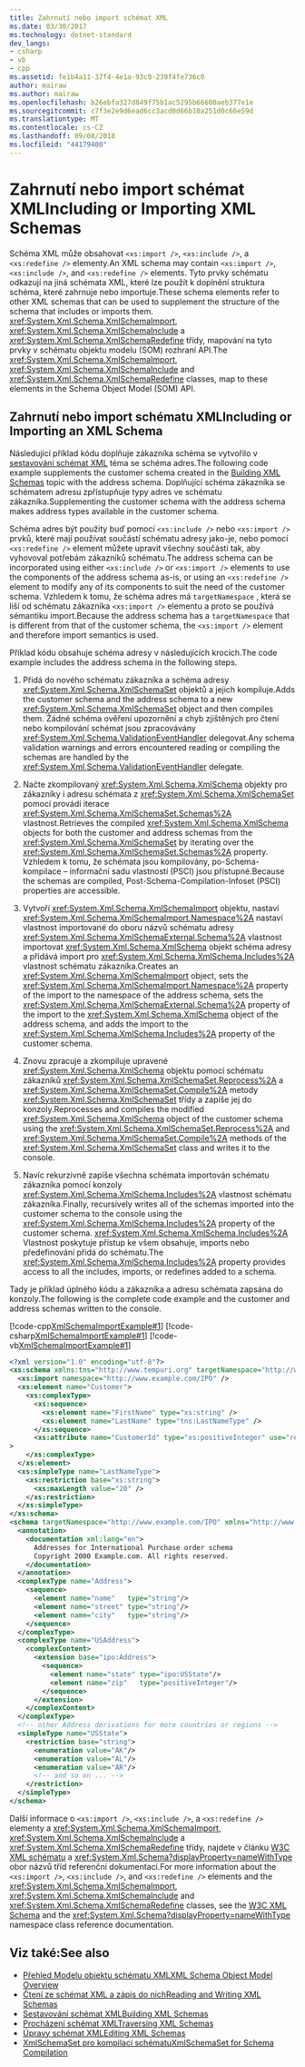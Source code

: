 ```yaml
---
title: Zahrnutí nebo import schémat XML
ms.date: 03/30/2017
ms.technology: dotnet-standard
dev_langs:
- csharp
- vb
- cpp
ms.assetid: fe1b4a11-37f4-4e1a-93c9-239f4fe736c0
author: mairaw
ms.author: mairaw
ms.openlocfilehash: b26ebfa327d849f75b1ac5295b66600aeb377e1e
ms.sourcegitcommit: c7f3e2e9d6ead6cc3acd0d66b10a251d0c66e59d
ms.translationtype: MT
ms.contentlocale: cs-CZ
ms.lasthandoff: 09/08/2018
ms.locfileid: "44179400"
---
```

# <a name="including-or-importing-xml-schemas"></a><span data-ttu-id="c9bdb-102">Zahrnutí nebo import schémat XML</span><span class="sxs-lookup"><span data-stu-id="c9bdb-102">Including or Importing XML Schemas</span></span>
<span data-ttu-id="c9bdb-103">Schéma XML může obsahovat `<xs:import />`, `<xs:include />`, a `<xs:redefine />` elementy.</span><span class="sxs-lookup"><span data-stu-id="c9bdb-103">An XML schema may contain `<xs:import />`, `<xs:include />`, and `<xs:redefine />` elements.</span></span> <span data-ttu-id="c9bdb-104">Tyto prvky schématu odkazují na jiná schémata XML, které lze použít k doplnění struktura schéma, které zahrnuje nebo importuje.</span><span class="sxs-lookup"><span data-stu-id="c9bdb-104">These schema elements refer to other XML schemas that can be used to supplement the structure of the schema that includes or imports them.</span></span> <span data-ttu-id="c9bdb-105"><xref:System.Xml.Schema.XmlSchemaImport>, <xref:System.Xml.Schema.XmlSchemaInclude> a <xref:System.Xml.Schema.XmlSchemaRedefine> třídy, mapování na tyto prvky v schématu objektu modelu (SOM) rozhraní API.</span><span class="sxs-lookup"><span data-stu-id="c9bdb-105">The <xref:System.Xml.Schema.XmlSchemaImport>, <xref:System.Xml.Schema.XmlSchemaInclude> and <xref:System.Xml.Schema.XmlSchemaRedefine> classes, map to these elements in the Schema Object Model (SOM) API.</span></span>  
  
## <a name="including-or-importing-an-xml-schema"></a><span data-ttu-id="c9bdb-106">Zahrnutí nebo import schématu XML</span><span class="sxs-lookup"><span data-stu-id="c9bdb-106">Including or Importing an XML Schema</span></span>  
 <span data-ttu-id="c9bdb-107">Následující příklad kódu doplňuje zákazníka schéma se vytvořilo v [sestavování schémat XML](../../../../docs/standard/data/xml/building-xml-schemas.md) téma se schéma adres.</span><span class="sxs-lookup"><span data-stu-id="c9bdb-107">The following code example supplements the customer schema created in the [Building XML Schemas](../../../../docs/standard/data/xml/building-xml-schemas.md) topic with the address schema.</span></span> <span data-ttu-id="c9bdb-108">Doplňující schéma zákazníka se schématem adresu zpřístupňuje typy adres ve schématu zákazníka.</span><span class="sxs-lookup"><span data-stu-id="c9bdb-108">Supplementing the customer schema with the address schema makes address types available in the customer schema.</span></span>  
  
 <span data-ttu-id="c9bdb-109">Schéma adres být použity buď pomocí `<xs:include />` nebo `<xs:import />` prvků, které mají používat součástí schématu adresy jako-je, nebo pomocí `<xs:redefine />` element můžete upravit všechny součásti tak, aby vyhovoval potřebám zákazníků schématu.</span><span class="sxs-lookup"><span data-stu-id="c9bdb-109">The address schema can be incorporated using either `<xs:include />` or `<xs:import />` elements to use the components of the address schema as-is, or using an `<xs:redefine />` element to modify any of its components to suit the need of the customer schema.</span></span> <span data-ttu-id="c9bdb-110">Vzhledem k tomu, že schéma adres má `targetNamespace` , která se liší od schématu zákazníka `<xs:import />` elementu a proto se používá sémantiku import.</span><span class="sxs-lookup"><span data-stu-id="c9bdb-110">Because the address schema has a `targetNamespace` that is different from that of the customer schema, the `<xs:import />` element and therefore import semantics is used.</span></span>  
  
 <span data-ttu-id="c9bdb-111">Příklad kódu obsahuje schéma adresy v následujících krocích.</span><span class="sxs-lookup"><span data-stu-id="c9bdb-111">The code example includes the address schema in the following steps.</span></span>  
  
1.  <span data-ttu-id="c9bdb-112">Přidá do nového schématu zákazníka a schéma adresy <xref:System.Xml.Schema.XmlSchemaSet> objektů a jejich kompiluje.</span><span class="sxs-lookup"><span data-stu-id="c9bdb-112">Adds the customer schema and the address schema to a new <xref:System.Xml.Schema.XmlSchemaSet> object and then compiles them.</span></span> <span data-ttu-id="c9bdb-113">Žádné schéma ověření upozornění a chyb zjištěných pro čtení nebo kompilování schémat jsou zpracovávány <xref:System.Xml.Schema.ValidationEventHandler> delegovat.</span><span class="sxs-lookup"><span data-stu-id="c9bdb-113">Any schema validation warnings and errors encountered reading or compiling the schemas are handled by the <xref:System.Xml.Schema.ValidationEventHandler> delegate.</span></span>  
  
2.  <span data-ttu-id="c9bdb-114">Načte zkompilovaný <xref:System.Xml.Schema.XmlSchema> objekty pro zákazníky i adresu schémata z <xref:System.Xml.Schema.XmlSchemaSet> pomocí provádí iterace <xref:System.Xml.Schema.XmlSchemaSet.Schemas%2A> vlastnost.</span><span class="sxs-lookup"><span data-stu-id="c9bdb-114">Retrieves the compiled <xref:System.Xml.Schema.XmlSchema> objects for both the customer and address schemas from the <xref:System.Xml.Schema.XmlSchemaSet> by iterating over the <xref:System.Xml.Schema.XmlSchemaSet.Schemas%2A> property.</span></span> <span data-ttu-id="c9bdb-115">Vzhledem k tomu, že schémata jsou kompilovány, po-Schema-kompilace – informační sadu vlastností (PSCI) jsou přístupné.</span><span class="sxs-lookup"><span data-stu-id="c9bdb-115">Because the schemas are compiled, Post-Schema-Compilation-Infoset (PSCI) properties are accessible.</span></span>  
  
3.  <span data-ttu-id="c9bdb-116">Vytvoří <xref:System.Xml.Schema.XmlSchemaImport> objektu, nastaví <xref:System.Xml.Schema.XmlSchemaImport.Namespace%2A> nastaví vlastnost importované do oboru názvů schématu adresy <xref:System.Xml.Schema.XmlSchemaExternal.Schema%2A> vlastnost importovat <xref:System.Xml.Schema.XmlSchema> objekt schéma adresy a přidává import pro <xref:System.Xml.Schema.XmlSchema.Includes%2A> vlastnost schématu zákazníka.</span><span class="sxs-lookup"><span data-stu-id="c9bdb-116">Creates an <xref:System.Xml.Schema.XmlSchemaImport> object, sets the <xref:System.Xml.Schema.XmlSchemaImport.Namespace%2A> property of the import to the namespace of the address schema, sets the <xref:System.Xml.Schema.XmlSchemaExternal.Schema%2A> property of the import to the <xref:System.Xml.Schema.XmlSchema> object of the address schema, and adds the import to the <xref:System.Xml.Schema.XmlSchema.Includes%2A> property of the customer schema.</span></span>  
  
4.  <span data-ttu-id="c9bdb-117">Znovu zpracuje a zkompiluje upravené <xref:System.Xml.Schema.XmlSchema> objektu pomocí schématu zákazníků <xref:System.Xml.Schema.XmlSchemaSet.Reprocess%2A> a <xref:System.Xml.Schema.XmlSchemaSet.Compile%2A> metody <xref:System.Xml.Schema.XmlSchemaSet> třídy a zapíše jej do konzoly.</span><span class="sxs-lookup"><span data-stu-id="c9bdb-117">Reprocesses and compiles the modified <xref:System.Xml.Schema.XmlSchema> object of the customer schema using the <xref:System.Xml.Schema.XmlSchemaSet.Reprocess%2A> and <xref:System.Xml.Schema.XmlSchemaSet.Compile%2A> methods of the <xref:System.Xml.Schema.XmlSchemaSet> class and writes it to the console.</span></span>  
  
5.  <span data-ttu-id="c9bdb-118">Navíc rekurzivně zapíše všechna schémata importován schématu zákazníka pomocí konzoly <xref:System.Xml.Schema.XmlSchema.Includes%2A> vlastnost schématu zákazníka.</span><span class="sxs-lookup"><span data-stu-id="c9bdb-118">Finally, recursively writes all of the schemas imported into the customer schema to the console using the <xref:System.Xml.Schema.XmlSchema.Includes%2A> property of the customer schema.</span></span> <span data-ttu-id="c9bdb-119"><xref:System.Xml.Schema.XmlSchema.Includes%2A> Vlastnost poskytuje přístup ke všem obsahuje, imports nebo předefinování přidá do schématu.</span><span class="sxs-lookup"><span data-stu-id="c9bdb-119">The <xref:System.Xml.Schema.XmlSchema.Includes%2A> property provides access to all the includes, imports, or redefines added to a schema.</span></span>  
  
 <span data-ttu-id="c9bdb-120">Tady je příklad úplného kódu a zákazníka a adresu schémata zapsána do konzoly.</span><span class="sxs-lookup"><span data-stu-id="c9bdb-120">The following is the complete code example and the customer and address schemas written to the console.</span></span>  
  
 [!code-cpp[XmlSchemaImportExample#1](../../../../samples/snippets/cpp/VS_Snippets_Data/XmlSchemaImportExample/CPP/XmlSchemaImportExample.cpp#1)]
 [!code-csharp[XmlSchemaImportExample#1](../../../../samples/snippets/csharp/VS_Snippets_Data/XmlSchemaImportExample/CS/XmlSchemaImportExample.cs#1)]
 [!code-vb[XmlSchemaImportExample#1](../../../../samples/snippets/visualbasic/VS_Snippets_Data/XmlSchemaImportExample/VB/XmlSchemaImportExample.vb#1)]  
  
```xml  
<?xml version="1.0" encoding="utf-8"?>  
<xs:schema xmlns:tns="http://www.tempuri.org" targetNamespace="http://www.tempuri.org" xmlns:xs="http://www.w3.org/2001/XMLSchema">  
  <xs:import namespace="http://www.example.com/IPO" />  
  <xs:element name="Customer">  
    <xs:complexType>  
      <xs:sequence>  
        <xs:element name="FirstName" type="xs:string" />  
        <xs:element name="LastName" type="tns:LastNameType" />  
      </xs:sequence>  
      <xs:attribute name="CustomerId" type="xs:positiveInteger" use="required" /  
>  
    </xs:complexType>  
  </xs:element>  
  <xs:simpleType name="LastNameType">  
    <xs:restriction base="xs:string">  
      <xs:maxLength value="20" />  
    </xs:restriction>  
  </xs:simpleType>  
</xs:schema>  
<schema targetNamespace="http://www.example.com/IPO" xmlns="http://www.w3.org/2001/XMLSchema" xmlns:ipo="http://www.example.com/IPO">  
  <annotation>  
    <documentation xml:lang="en">  
      Addresses for International Purchase order schema  
      Copyright 2000 Example.com. All rights reserved.  
    </documentation>  
  </annotation>  
  <complexType name="Address">  
    <sequence>  
      <element name="name"   type="string"/>  
      <element name="street" type="string"/>  
      <element name="city"   type="string"/>  
    </sequence>  
  </complexType>  
  <complexType name="USAddress">  
    <complexContent>  
      <extension base="ipo:Address">  
        <sequence>  
          <element name="state" type="ipo:USState"/>  
          <element name="zip"   type="positiveInteger"/>  
        </sequence>  
      </extension>  
    </complexContent>  
  </complexType>  
  <!-- other Address derivations for more countries or regions -->  
  <simpleType name="USState">  
    <restriction base="string">  
      <enumeration value="AK"/>  
      <enumeration value="AL"/>  
      <enumeration value="AR"/>  
      <!-- and so on ... -->  
    </restriction>  
  </simpleType>  
</schema>  
```  
  
 <span data-ttu-id="c9bdb-121">Další informace o `<xs:import />`, `<xs:include />`, a `<xs:redefine />` elementy a <xref:System.Xml.Schema.XmlSchemaImport>, <xref:System.Xml.Schema.XmlSchemaInclude> a <xref:System.Xml.Schema.XmlSchemaRedefine> třídy, najdete v článku [W3C XML schématu](https://www.w3.org/XML/Schema) a <xref:System.Xml.Schema?displayProperty=nameWithType> obor názvů tříd referenční dokumentaci.</span><span class="sxs-lookup"><span data-stu-id="c9bdb-121">For more information about the `<xs:import />`, `<xs:include />`, and `<xs:redefine />` elements and the <xref:System.Xml.Schema.XmlSchemaImport>, <xref:System.Xml.Schema.XmlSchemaInclude> and <xref:System.Xml.Schema.XmlSchemaRedefine> classes, see the [W3C XML Schema](https://www.w3.org/XML/Schema) and the <xref:System.Xml.Schema?displayProperty=nameWithType> namespace class reference documentation.</span></span>  
  
## <a name="see-also"></a><span data-ttu-id="c9bdb-122">Viz také:</span><span class="sxs-lookup"><span data-stu-id="c9bdb-122">See also</span></span>

- [<span data-ttu-id="c9bdb-123">Přehled Modelu objektu schématu XML</span><span class="sxs-lookup"><span data-stu-id="c9bdb-123">XML Schema Object Model Overview</span></span>](../../../../docs/standard/data/xml/xml-schema-object-model-overview.md)  
- [<span data-ttu-id="c9bdb-124">Čtení ze schémat XML a zápis do nich</span><span class="sxs-lookup"><span data-stu-id="c9bdb-124">Reading and Writing XML Schemas</span></span>](../../../../docs/standard/data/xml/reading-and-writing-xml-schemas.md)  
- [<span data-ttu-id="c9bdb-125">Sestavování schémat XML</span><span class="sxs-lookup"><span data-stu-id="c9bdb-125">Building XML Schemas</span></span>](../../../../docs/standard/data/xml/building-xml-schemas.md)  
- [<span data-ttu-id="c9bdb-126">Procházení schémat XML</span><span class="sxs-lookup"><span data-stu-id="c9bdb-126">Traversing XML Schemas</span></span>](../../../../docs/standard/data/xml/traversing-xml-schemas.md)  
- [<span data-ttu-id="c9bdb-127">Úpravy schémat XML</span><span class="sxs-lookup"><span data-stu-id="c9bdb-127">Editing XML Schemas</span></span>](../../../../docs/standard/data/xml/editing-xml-schemas.md)  
- [<span data-ttu-id="c9bdb-128">XmlSchemaSet pro kompilaci schématu</span><span class="sxs-lookup"><span data-stu-id="c9bdb-128">XmlSchemaSet for Schema Compilation</span></span>](../../../../docs/standard/data/xml/xmlschemaset-for-schema-compilation.md)
